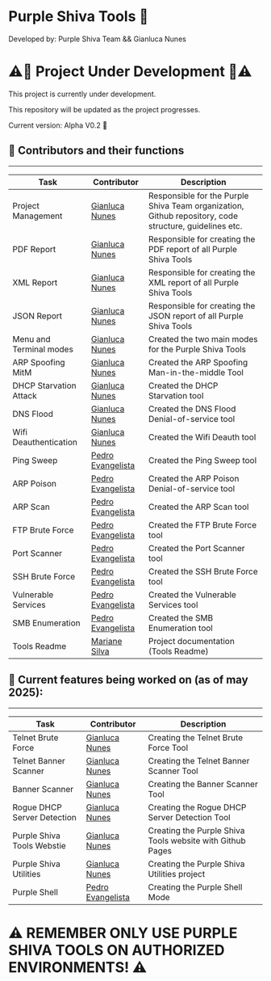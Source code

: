 # Purple Shiva Tools 🔱

Developed by: Purple Shiva Team && Gianluca Nunes


# ⚠️🚧 Project Under Development 🚧⚠️

This project is currently under development.

This repository will be updated as the project progresses.

Current version: Alpha V0.2 🔖


## 🤝 Contributors and their functions 
_____________________________________________________________________________________________________________________________________________________________________________________________________
| Task                    | Contributor                                                    | Description                                                                                            |
|-------------------------|----------------------------------------------------------------|--------------------------------------------------------------------------------------------------------|
| Project Management      | [Gianluca Nunes](https://github.com/gianlucanunes)             | Responsible for the Purple Shiva Team organization, Github repository, code structure, guidelines etc. |
| PDF Report              | [Gianluca Nunes](https://github.com/gianlucanunes)             | Responsible for creating the PDF report of all Purple Shiva Tools                                      |
| XML Report              | [Gianluca Nunes](https://github.com/gianlucanunes)             | Responsible for creating the XML report of all Purple Shiva Tools                                      |
| JSON Report             | [Gianluca Nunes](https://github.com/gianlucanunes)             | Responsible for creating the JSON report of all Purple Shiva Tools                                     |
| Menu and Terminal modes | [Gianluca Nunes](https://github.com/gianlucanunes)             | Created the two main modes for the Purple Shiva Tools                                                  |
| ARP Spoofing MitM       | [Gianluca Nunes](https://github.com/gianlucanunes)             |  Created the ARP Spoofing Man-in-the-middle Tool                                                       |
| DHCP Starvation Attack  | [Gianluca Nunes](https://github.com/gianlucanunes)             | Created the DHCP Starvation tool                                                                       |
| DNS Flood               | [Gianluca Nunes](https://github.com/gianlucanunes)             | Created the DNS Flood Denial-of-service tool                                                           |
| Wifi Deauthentication   | [Gianluca Nunes](https://github.com/gianlucanunes)             | Created the Wifi Deauth tool                                                                           |
| Ping Sweep              | [Pedro Evangelista](https://github.com/pedrosilvaevangelista)  | Created the Ping Sweep tool                                                                            |         
| ARP Poison              | [Pedro Evangelista](https://github.com/pedrosilvaevangelista)  | Created the ARP Poison Denial-of-service tool                                                          |
| ARP Scan                | [Pedro Evangelista](https://github.com/pedrosilvaevangelista)  | Created the ARP Scan tool                                                                              |
| FTP Brute Force         | [Pedro Evangelista](https://github.com/pedrosilvaevangelista)  | Created the FTP Brute Force tool                                                                       |
| Port Scanner            | [Pedro Evangelista](https://github.com/pedrosilvaevangelista)  | Created the Port Scanner tool                                                                          |
| SSH Brute Force         | [Pedro Evangelista](https://github.com/pedrosilvaevangelista)  | Created the SSH Brute Force tool                                                                       |
| Vulnerable Services     | [Pedro Evangelista](https://github.com/pedrosilvaevangelista)  | Created the Vulnerable Services tool                                                                   |
| SMB Enumeration         | [Pedro Evangelista](https://github.com/pedrosilvaevangelista)  | Created the SMB Enumeration tool                                                                       |
| Tools Readme            | [Mariane Silva](https://github.com/DanieleMarii)               | Project documentation (Tools Readme)                                                                   |


## 🚧 Current features being worked on (as of may 2025): 
__________________________________________________________________________________________________________________________________________________________________________
| Task                        | Contributor                                                   | Description                                                              |
|-----------------------------|---------------------------------------------------------------|--------------------------------------------------------------------------|
| Telnet Brute Force          | [Gianluca Nunes](https://github.com/gianlucanunes)            | Creating the Telnet Brute Force Tool                                     |
| Telnet Banner Scanner       | [Gianluca Nunes](https://github.com/gianlucanunes)            | Creating the Telnet Banner Scanner Tool                                  |
| Banner Scanner              | [Gianluca Nunes](https://github.com/gianlucanunes)            | Creating the Banner Scanner Tool                                         |
| Rogue DHCP Server Detection | [Gianluca Nunes](https://github.com/gianlucanunes)            | Creating the Rogue DHCP Server Detection Tool                            |
| Purple Shiva Tools Webstie  | [Gianluca Nunes](https://github.com/gianlucanunes)            | Creating the Purple Shiva Tools website with Github Pages                |
| Purple Shiva Utilities      | [Gianluca Nunes](https://github.com/gianlucanunes)            | Creating the Purple Shiva Utilities project                              |
| Purple Shell                | [Pedro Evangelista](https://github.com/pedrosilvaevangelista) | Creating the Purple Shell Mode                                           |


# ⚠️ REMEMBER ONLY USE PURPLE SHIVA TOOLS ON AUTHORIZED ENVIRONMENTS! ⚠️

